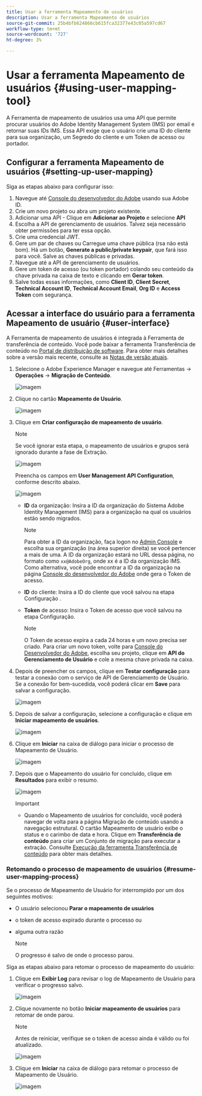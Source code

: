 ```yaml
---
title: Usar a ferramenta Mapeamento de usuários
description: Usar a ferramenta Mapeamento de usuários
source-git-commit: 25b4bfb624866cb615fca32377e43c05a597cd67
workflow-type: tm+mt
source-wordcount: '727'
ht-degree: 3%

---
```



# Usar a ferramenta Mapeamento de usuários {#using-user-mapping-tool}

A Ferramenta de mapeamento de usuários usa uma API que permite procurar usuários do Adobe Identity Management System (IMS) por email e retornar suas IDs IMS. Essa API exige que o usuário crie uma ID do cliente para sua organização, um Segredo do cliente e um Token de acesso ou portador.

## Configurar a ferramenta Mapeamento de usuários {#setting-up-user-mapping}

Siga as etapas abaixo para configurar isso:

1. Navegue até [Console do desenvolvedor do Adobe](https://console.adobe.io) usando sua Adobe ID.
1. Crie um novo projeto ou abra um projeto existente.
1. Adicionar uma API - Clique em **Adicionar ao Projeto** e selecione **API**
1. Escolha a API de gerenciamento de usuários.  Talvez seja necessário obter permissões para ter essa opção.
1. Crie uma credencial JWT.
1. Gere um par de chaves ou Carregue uma chave pública (rsa não está bom).  Há um botão, **Generate a public/private keypair**, que fará isso para você.  Salve as chaves públicas e privadas.
1. Navegue até a API de gerenciamento de usuários.
1. Gere um token de acesso (ou token portador) colando seu conteúdo da chave privada na caixa de texto e clicando em **Gerar token**.
1. Salve todas essas informações, como **Client ID**, **Client Secret**, **Technical Account ID**, **Technical Account Email**, **Org ID** e **Access Token** com segurança.

## Acessar a interface do usuário para a ferramenta Mapeamento de usuário {#user-interface}

A Ferramenta de mapeamento de usuários é integrada à Ferramenta de transferência de conteúdo. Você pode baixar a ferramenta Transferência de conteúdo no [Portal de distribuição de software](https://experience.adobe.com/#/downloads/content/software-distribution/en/aemcloud.html). Para obter mais detalhes sobre a versão mais recente, consulte as [Notas de versão atuais](/help/release-notes/release-notes-cloud/release-notes-current.md).

1. Selecione o Adobe Experience Manager e navegue até Ferramentas -> **Operações** -> **Migração de Conteúdo**.

   ![imagem](/help/move-to-cloud-service/content-transfer-tool/assets-user-mapping/user-mapping-access1.png)

1. Clique no cartão **Mapeamento de Usuário**.

   ![imagem](/help/move-to-cloud-service/content-transfer-tool/assets-user-mapping/user-mapping-access2.png)

1. Clique em **Criar configuração de mapeamento de usuário**.

   >[!NOTE]
   >Se você ignorar esta etapa, o mapeamento de usuários e grupos será ignorado durante a fase de Extração.

   ![imagem](/help/move-to-cloud-service/content-transfer-tool/assets-user-mapping/user-mapping-access5.png)

   Preencha os campos em **User Management API Configuration**, conforme descrito abaixo.

   ![imagem](/help/move-to-cloud-service/content-transfer-tool/assets-user-mapping/user-mapping-access3.png)


   * **ID** da organização: Insira a ID da organização do Sistema Adobe Identity Management (IMS) para a organização na qual os usuários estão sendo migrados.

      >[!NOTE]
      >Para obter a ID da organização, faça logon no [Admin Console](https://adminconsole.adobe.com/) e escolha sua organização (na área superior direita) se você pertencer a mais de uma. A ID da organização estará no URL dessa página, no formato como `xx@AdobeOrg`, onde xx é a ID da organização IMS.  Como alternativa, você pode encontrar a ID da organização na página [Console do desenvolvedor do Adobe](https://console.adobe.io) onde gera o Token de acesso.

   * **ID** do cliente: Insira a ID do cliente que você salvou na etapa Configuração .

   * **Token** de acesso: Insira o Token de acesso que você salvou na etapa Configuração.

      >[!NOTE]
      >O Token de acesso expira a cada 24 horas e um novo precisa ser criado. Para criar um novo token, volte para [Console do Desenvolvedor do Adobe](https://console.adobe.io), escolha seu projeto, clique em **API do Gerenciamento de Usuário** e cole a mesma chave privada na caixa.

1. Depois de preencher os campos, clique em **Testar configuração** para testar a conexão com o serviço de API de Gerenciamento de Usuário. Se a conexão for bem-sucedida, você poderá clicar em **Save** para salvar a configuração.

   ![imagem](/help/move-to-cloud-service/content-transfer-tool/assets-user-mapping/user-mapping-access4.png)

1. Depois de salvar a configuração, selecione a configuração e clique em **Iniciar mapeamento de usuários**.

   ![imagem](/help/move-to-cloud-service/content-transfer-tool/assets-user-mapping/user-mapping-landing4.png)

1. Clique em **Iniciar** na caixa de diálogo para iniciar o processo de Mapeamento de Usuário.

   ![imagem](/help/move-to-cloud-service/content-transfer-tool/assets-user-mapping/resume-user-mapping3.png)

1. Depois que o Mapeamento do usuário for concluído, clique em **Resultados** para exibir o resumo.

   ![imagem](/help/move-to-cloud-service/content-transfer-tool/assets-user-mapping/user-mapping-landing5.png)

   >[!IMPORTANT]
   >* Quando o Mapeamento de usuários for concluído, você poderá navegar de volta para a página Migração de conteúdo usando a navegação estrutural. O cartão Mapeamento de usuário exibe o status e o carimbo de data e hora. Clique em **Transferência de conteúdo** para criar um Conjunto de migração para executar a extração. Consulte [Execução da ferramenta Transferência de conteúdo](https://experienceleague.adobe.com/docs/experience-manager-cloud-service/moving/cloud-migration/content-transfer-tool/using-content-transfer-tool.html?lang=en#running-tool) para obter mais detalhes.


### Retomando o processo de mapeamento de usuários {#resume-user-mapping-process}

Se o processo de Mapeamento de Usuário for interrompido por um dos seguintes motivos:

* O usuário selecionou **Parar o mapeamento de usuários**
* o token de acesso expirado durante o processo ou
* alguma outra razão

   >[!NOTE]
   >O progresso é salvo de onde o processo parou.

Siga as etapas abaixo para retomar o processo de mapeamento do usuário:

1. Clique em **Exibir Log** para revisar o log de Mapeamento de Usuário para verificar o progresso salvo.

   ![imagem](/help/move-to-cloud-service/content-transfer-tool/assets-user-mapping/resume-user-mapping1.png)

1. Clique novamente no botão **Iniciar mapeamento de usuários** para retomar de onde parou.

   >[!NOTE]
   >Antes de reiniciar, verifique se o token de acesso ainda é válido ou foi atualizado.

   ![imagem](/help/move-to-cloud-service/content-transfer-tool/assets-user-mapping/resume-user-mapping2.png)

1. Clique em **Iniciar** na caixa de diálogo para retomar o processo de Mapeamento de Usuário.

   ![imagem](/help/move-to-cloud-service/content-transfer-tool/assets-user-mapping/resume-user-mapping3.png)
